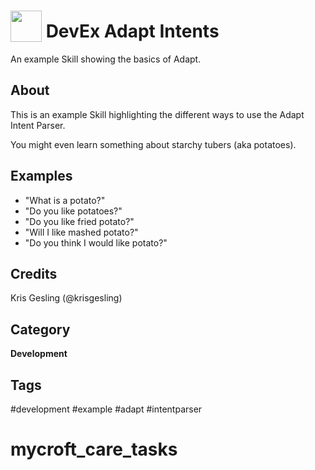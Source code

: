# <img src='https://raw.githack.com/FortAwesome/Font-Awesome/master/svgs/solid/seedling.svg' card_color='#40DBB0' width='50' height='50' style='vertical-align:bottom'/> DevEx Adapt Intents
An example Skill showing the basics of Adapt.

## About
This is an example Skill highlighting the different ways to use the Adapt Intent Parser.

You might even learn something about starchy tubers (aka potatoes).


## Examples
* "What is a potato?"
* "Do you like potatoes?"
* "Do you like fried potato?"
* "Will I like mashed potato?"
* "Do you think I would like potato?"

## Credits
Kris Gesling (@krisgesling)

## Category
**Development**

## Tags
#development
#example
#adapt
#intentparser
# mycroft_care_tasks
